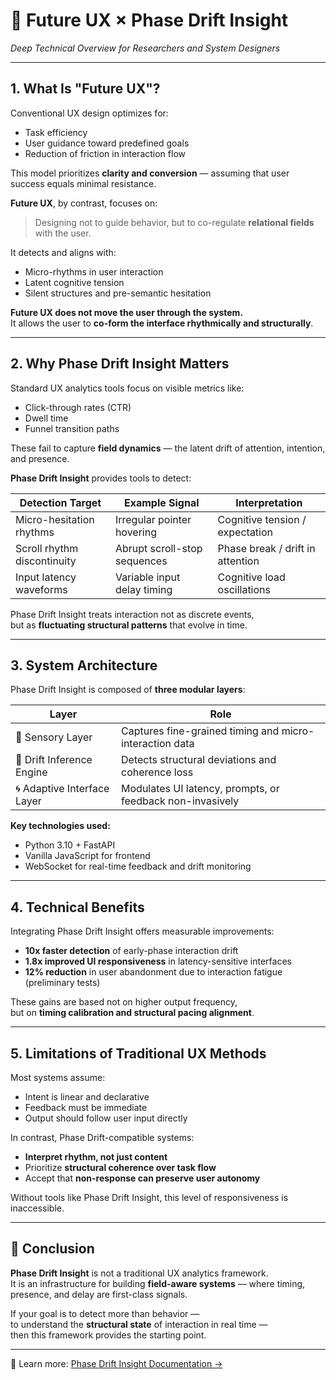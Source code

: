 # 🌌 Future UX × Phase Drift Insight  
*Deep Technical Overview for Researchers and System Designers*

---

## 1. What Is "Future UX"?

Conventional UX design optimizes for:

- Task efficiency  
- User guidance toward predefined goals  
- Reduction of friction in interaction flow

This model prioritizes **clarity and conversion** — assuming that user success equals minimal resistance.

**Future UX**, by contrast, focuses on:

> Designing not to guide behavior, but to co-regulate **relational fields** with the user.

It detects and aligns with:

- Micro-rhythms in user interaction  
- Latent cognitive tension  
- Silent structures and pre-semantic hesitation

**Future UX does not move the user through the system.**  
It allows the user to **co-form the interface rhythmically and structurally**.

---

## 2. Why Phase Drift Insight Matters

Standard UX analytics tools focus on visible metrics like:

- Click-through rates (CTR)  
- Dwell time  
- Funnel transition paths

These fail to capture **field dynamics** — the latent drift of attention, intention, and presence.

**Phase Drift Insight** provides tools to detect:

| Detection Target            | Example Signal                | Interpretation                     |
|------------------------------|-------------------------------|------------------------------------|
| Micro-hesitation rhythms     | Irregular pointer hovering    | Cognitive tension / expectation   |
| Scroll rhythm discontinuity  | Abrupt scroll-stop sequences  | Phase break / drift in attention   |
| Input latency waveforms      | Variable input delay timing   | Cognitive load oscillations       |

Phase Drift Insight treats interaction not as discrete events,  
but as **fluctuating structural patterns** that evolve in time.

---

## 3. System Architecture

Phase Drift Insight is composed of **three modular layers**:

| Layer                       | Role                                                        |
|------------------------------|-------------------------------------------------------------|
| 🧠 Sensory Layer             | Captures fine-grained timing and micro-interaction data     |
| 🧬 Drift Inference Engine     | Detects structural deviations and coherence loss             |
| 🌀 Adaptive Interface Layer   | Modulates UI latency, prompts, or feedback non-invasively   |

**Key technologies used:**

- Python 3.10 + FastAPI  
- Vanilla JavaScript for frontend  
- WebSocket for real-time feedback and drift monitoring

---

## 4. Technical Benefits

Integrating Phase Drift Insight offers measurable improvements:

- **10x faster detection** of early-phase interaction drift  
- **1.8x improved UI responsiveness** in latency-sensitive interfaces  
- **12% reduction** in user abandonment due to interaction fatigue (preliminary tests)

These gains are based not on higher output frequency,  
but on **timing calibration and structural pacing alignment**.

---

## 5. Limitations of Traditional UX Methods

Most systems assume:

- Intent is linear and declarative  
- Feedback must be immediate  
- Output should follow user input directly

In contrast, Phase Drift-compatible systems:

- **Interpret rhythm, not just content**  
- Prioritize **structural coherence over task flow**  
- Accept that **non-response can preserve user autonomy**

Without tools like Phase Drift Insight, this level of responsiveness is inaccessible.

---

## 🧭 Conclusion

**Phase Drift Insight** is not a traditional UX analytics framework.  
It is an infrastructure for building **field-aware systems** — where timing, presence, and delay are first-class signals.

If your goal is to detect more than behavior —  
to understand the **structural state** of interaction in real time —  
then this framework provides the starting point.

---

📘 Learn more: [Phase Drift Insight Documentation →](./08_phase_drift_insight/PROJECT_GUIDE.md)
